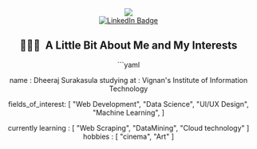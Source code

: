 <div align='center'>
<img src='https://media.giphy.com/media/gjrYDwbjnK8x36xZIO/giphy.gif'/>
  </div>

  <div id="badges" align="center">
  <a href="https://www.linkedin.com/in/dheeraj-surakasula-764964254/">
    <img src="https://img.shields.io/badge/LinkedIn-blue?style=for-the-badge&logo=linkedin&logoColor=white" alt="LinkedIn Badge"/>
  </a>
  
<h2> 👨🏻‍💻 &nbsp;A Little Bit About Me and My Interests</h2>
```yaml
  
  name : Dheeraj Surakasula
  studying at : Vignan's Institute of Information Technology
  
  fields_of_interest:
   [
     "Web Development",
     "Data Science",
     "UI/UX Design",
     "Machine Learning",
   ]
  
  currently learning : [ "Web Scraping", "DataMining", "Cloud technology" ]
  hobbies : [ "cinema", "Art" ]
  
  ```
  
     

